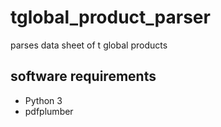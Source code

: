 # tglobal_product_parser
parses data sheet of t global products


## software requirements

- Python 3
- pdfplumber

